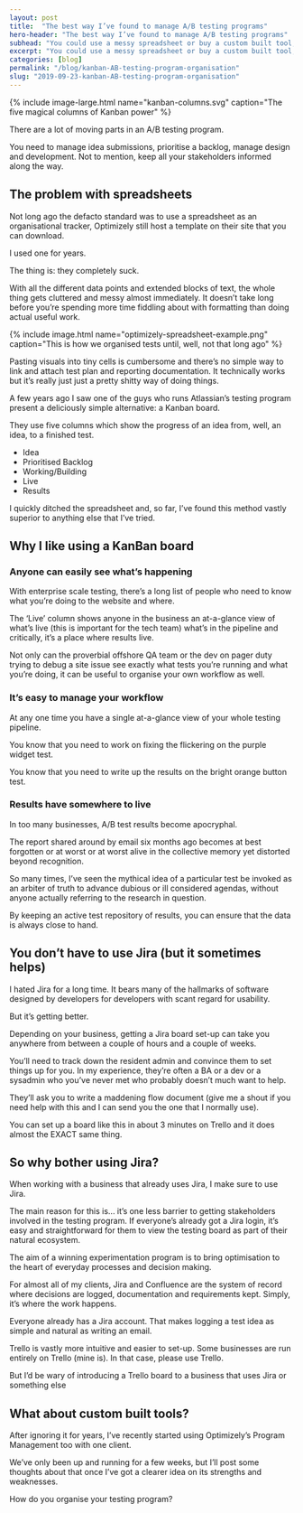 ```yaml
---
layout: post
title:  "The best way I’ve found to manage A/B testing programs"
hero-header: "The best way I’ve found to manage A/B testing programs"
subhead: "You could use a messy spreadsheet or buy a custom built tool, but a simple kanban board in (gasp!) Jira is the most deliciously simple and effective method that I’ve found."
excerpt: "You could use a messy spreadsheet or buy a custom built tool, but a simple kanban board in (gasp!) Jira is the most deliciously simple and effective method that I’ve found."
categories: [blog]
permalink: "/blog/kanban-AB-testing-program-organisation"
slug: "2019-09-23-kanban-AB-testing-program-organisation"
---
```

{% include image-large.html name="kanban-columns.svg" caption="The five magical columns of Kanban power" %}


There are a lot of moving parts in an A/B testing program.

You need to manage idea submissions, prioritise a backlog, manage design and development. Not to mention, keep all your stakeholders informed along the way.


## The problem with spreadsheets

Not long ago the defacto standard was to use a spreadsheet as an organisational tracker, Optimizely still host a template on their site that you can download.

I used one for years.

The thing is: they completely suck.

With all the different data points and extended blocks of text, the whole thing gets cluttered and messy almost immediately. It doesn’t take long before you’re spending more time fiddling about with formatting than doing actual useful work.

{% include image.html name="optimizely-spreadsheet-example.png" caption="This is how we organised tests until, well, not that long ago" %}


Pasting visuals into tiny cells is cumbersome and there’s no simple way to link and attach test plan and reporting documentation. It technically works but it’s really just just a pretty shitty way of doing things.


A few years ago I saw one of the guys who runs Atlassian’s testing program present a deliciously simple alternative: a Kanban board.

They use five columns which show the progress of an idea from, well, an idea, to a finished test.

<ul class="list">
<li>Idea</li>
<li>Prioritised Backlog</li>
<li>Working/Building</li>
<li>Live</li>
<li>Results</li>
</ul>

I quickly ditched the spreadsheet and, so far, I’ve found this method vastly superior to anything else that I’ve tried.

## Why I like using a KanBan board

### Anyone can easily see what’s happening

With enterprise scale testing, there’s a long list of people who need to know what you’re doing to the website and where.

The ‘Live’ column shows anyone in the business an at-a-glance view of what’s live (this is important for the tech team) what’s in the pipeline and critically, it’s a place where results live.

Not only can the proverbial offshore QA team or the dev on pager duty trying to debug a site issue see exactly what tests you’re running and what you’re doing, it can be useful to organise your own workflow as well.

### It’s easy to manage your workflow

At any one time you have a single at-a-glance view of your whole testing pipeline.

You know that you need to work on fixing the flickering on the purple widget test.

You know that you need to write up the results on the bright orange button test.


### Results have somewhere to live

In too many businesses, A/B test results become apocryphal.

The report shared around by email six months ago becomes at best forgotten or at worst or at worst alive in the collective memory yet distorted beyond recognition.

So many times, I’ve seen the mythical idea of a particular test be invoked as an arbiter of truth  to advance dubious or ill considered agendas, without anyone actually referring to the research in question.

By keeping an active test repository of results, you can ensure that the data is always close to hand.

## You don’t have to use Jira (but it sometimes helps)
I hated Jira for a long time. It bears many of the hallmarks of software designed by developers for developers with scant regard for usability.

But it’s getting better.

Depending on your business, getting a Jira board set-up can take you anywhere from between a couple of hours and a couple of weeks.

You’ll need to track down the resident admin and convince them to set things up for you. In my experience, they’re often a BA or a dev or a sysadmin who you’ve never met who probably doesn’t much want to help.

They’ll ask you to write a maddening flow document (give me a shout if you need help with this and I can send you the one that I normally use).

You can set up a board like this in about 3 minutes on Trello and it does almost the EXACT same thing.

## So why bother using Jira?

When working with a business that already uses Jira, I make sure to use Jira.

The main reason for this is... it’s one less barrier to getting stakeholders involved in the testing program. If everyone’s already got a Jira login, it’s easy and straightforward for them to view the testing board as part of their natural ecosystem.

The aim of a winning experimentation program is to bring optimisation to the heart of everyday processes and decision making.

For almost all of my clients, Jira and Confluence are the system of record where decisions are logged, documentation and requirements kept. Simply, it’s where the work happens.

Everyone already has a Jira account. That makes logging a test idea as simple and natural as writing an email.

Trello is vastly more intuitive and easier to set-up. Some businesses are run entirely on Trello (mine is). In that case, please use Trello.


But I’d be wary of introducing a Trello board to a business that uses Jira or something else

## What about custom built tools?

After ignoring it for years, I’ve recently started using Optimizely’s Program Management too with one client.

We’ve only been up and running for a few weeks, but I’ll post some thoughts about that once I’ve got a clearer idea on its strengths and weaknesses.

How do you organise your testing program?

